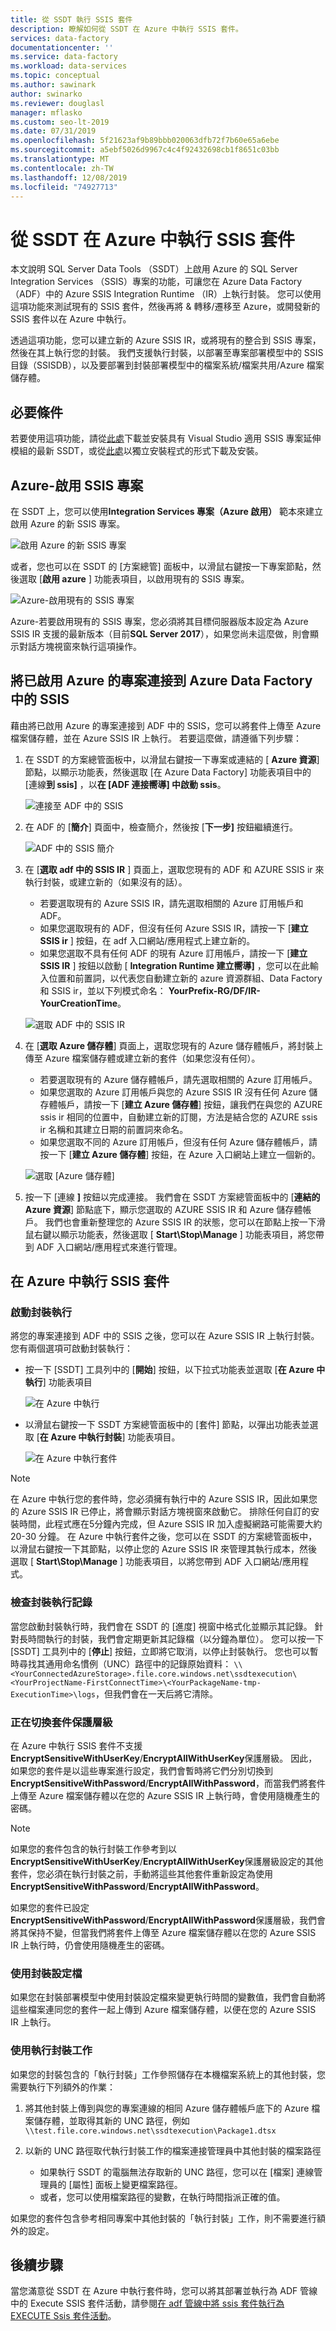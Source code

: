 ```yaml
---
title: 從 SSDT 執行 SSIS 套件
description: 瞭解如何從 SSDT 在 Azure 中執行 SSIS 套件。
services: data-factory
documentationcenter: ''
ms.service: data-factory
ms.workload: data-services
ms.topic: conceptual
ms.author: sawinark
author: swinarko
ms.reviewer: douglasl
manager: mflasko
ms.custom: seo-lt-2019
ms.date: 07/31/2019
ms.openlocfilehash: 5f21623af9b89bbb020063dfb72f7b60e65a6ebe
ms.sourcegitcommit: a5ebf5026d9967c4c4f92432698cb1f8651c03bb
ms.translationtype: MT
ms.contentlocale: zh-TW
ms.lasthandoff: 12/08/2019
ms.locfileid: "74927713"
---
```

# <a name="execute-ssis-packages-in-azure-from-ssdt"></a>從 SSDT 在 Azure 中執行 SSIS 套件
本文說明 SQL Server Data Tools （SSDT）上啟用 Azure 的 SQL Server Integration Services （SSIS）專案的功能，可讓您在 Azure Data Factory （ADF）中的 Azure SSIS Integration Runtime （IR）上執行封裝。  您可以使用這項功能來測試現有的 SSIS 套件，然後再將 & 轉移/遷移至 Azure，或開發新的 SSIS 套件以在 Azure 中執行。

透過這項功能，您可以建立新的 Azure SSIS IR，或將現有的整合到 SSIS 專案，然後在其上執行您的封裝。  我們支援執行封裝，以部署至專案部署模型中的 SSIS 目錄（SSISDB），以及要部署到封裝部署模型中的檔案系統/檔案共用/Azure 檔案儲存體。 

## <a name="prerequisites"></a>必要條件
若要使用這項功能，請從[此處](https://marketplace.visualstudio.com/items?itemName=SSIS.SqlServerIntegrationServicesProjects)下載並安裝具有 Visual Studio 適用 SSIS 專案延伸模組的最新 SSDT，或從[此處](https://docs.microsoft.com/sql/ssdt/download-sql-server-data-tools-ssdt?view=sql-server-2017#ssdt-for-vs-2017-standalone-installer)以獨立安裝程式的形式下載及安裝。

## <a name="azure-enable-ssis-projects"></a>Azure-啟用 SSIS 專案
在 SSDT 上，您可以使用**Integration Services 專案（Azure 啟用）** 範本來建立啟用 Azure 的新 SSIS 專案。

![啟用 Azure 的新 SSIS 專案](media/how-to-invoke-ssis-package-ssdt/ssdt-azure-enabled-new-project.png)

或者，您也可以在 SSDT 的 [方案總管] 面板中，以滑鼠右鍵按一下專案節點，然後選取 [**啟用 azure** ] 功能表項目，以啟用現有的 SSIS 專案。

![Azure-啟用現有的 SSIS 專案](media/how-to-invoke-ssis-package-ssdt/ssdt-azure-enabled-existing-project.png)

Azure-若要啟用現有的 SSIS 專案，您必須將其目標伺服器版本設定為 Azure SSIS IR 支援的最新版本（目前**SQL Server 2017**），如果您尚未這麼做，則會顯示對話方塊視窗來執行這項操作。

## <a name="connect-azure-enabled-projects-to-ssis-in-azure-data-factory"></a>將已啟用 Azure 的專案連接到 Azure Data Factory 中的 SSIS
藉由將已啟用 Azure 的專案連接到 ADF 中的 SSIS，您可以將套件上傳至 Azure 檔案儲存體，並在 Azure SSIS IR 上執行。  若要這麼做，請遵循下列步驟：

1. 在 SSDT 的方案總管面板中，以滑鼠右鍵按一下專案或連結的 [ **Azure 資源**] 節點，以顯示功能表，然後選取 [在 Azure Data Factory] 功能表項目中的 [連線**到 ssis]** ，以**在 [ADF 連接嚮導] 中啟動 ssis**。

   ![連接至 ADF 中的 SSIS](media/how-to-invoke-ssis-package-ssdt/ssdt-azure-enabled-existing-project2.png)

2. 在 ADF 的 [**簡介**] 頁面中，檢查簡介，然後按 [**下一步]** 按鈕繼續進行。

   ![ADF 中的 SSIS 簡介](media/how-to-invoke-ssis-package-ssdt/ssis-in-adf-connection-wizard.png)

3. 在 [**選取 adf 中的 SSIS IR** ] 頁面上，選取您現有的 ADF 和 AZURE SSIS ir 來執行封裝，或建立新的（如果沒有的話）。
   - 若要選取現有的 Azure SSIS IR，請先選取相關的 Azure 訂用帳戶和 ADF。
   - 如果您選取現有的 ADF，但沒有任何 Azure SSIS IR，請按一下 [**建立 SSIS ir** ] 按鈕，在 adf 入口網站/應用程式上建立新的。
   - 如果您選取不具有任何 ADF 的現有 Azure 訂用帳戶，請按一下 [**建立 SSIS IR** ] 按鈕以啟動 [ **Integration Runtime 建立嚮導]** ，您可以在此輸入位置和前置詞，以代表您自動建立新的 azure 資源群組、Data Factory 和 SSIS ir，並以下列模式命名： **YourPrefix-RG/DF/IR-YourCreationTime**。
   
   ![選取 ADF 中的 SSIS IR](media/how-to-invoke-ssis-package-ssdt/ssis-in-adf-connection-wizard2.png)

4. 在 [**選取 Azure 儲存體**] 頁面上，選取您現有的 Azure 儲存體帳戶，將封裝上傳至 Azure 檔案儲存體或建立新的套件（如果您沒有任何）。
   - 若要選取現有的 Azure 儲存體帳戶，請先選取相關的 Azure 訂用帳戶。
   - 如果您選取的 Azure 訂用帳戶與您的 Azure SSIS IR 沒有任何 Azure 儲存體帳戶，請按一下 [**建立 Azure 儲存體**] 按鈕，讓我們在與您的 AZURE ssis ir 相同的位置中，自動建立新的訂閱，方法是結合您的 AZURE ssis ir 名稱和其建立日期的前置詞來命名。
   - 如果您選取不同的 Azure 訂用帳戶，但沒有任何 Azure 儲存體帳戶，請按一下 [**建立 Azure 儲存體**] 按鈕，在 Azure 入口網站上建立一個新的。
   
   ![選取 [Azure 儲存體]](media/how-to-invoke-ssis-package-ssdt/ssis-in-adf-connection-wizard3.png)

5. 按一下 [連線 **]** 按鈕以完成連接。  我們會在 SSDT 方案總管面板中的 [**連結的 Azure 資源**] 節點底下，顯示您選取的 AZURE SSIS IR 和 Azure 儲存體帳戶。  我們也會重新整理您的 Azure SSIS IR 的狀態，您可以在節點上按一下滑鼠右鍵以顯示功能表，然後選取 [ **Start\Stop\Manage** ] 功能表項目，將您帶到 ADF 入口網站/應用程式來進行管理。

## <a name="execute-ssis-packages-in-azure"></a>在 Azure 中執行 SSIS 套件
### <a name="starting-package-executions"></a>啟動封裝執行
將您的專案連接到 ADF 中的 SSIS 之後，您可以在 Azure SSIS IR 上執行封裝。  您有兩個選項可啟動封裝執行：
-  按一下 [SSDT] 工具列中的 [**開始**] 按鈕，以下拉式功能表並選取 [**在 Azure 中執行**] 功能表項目 

   ![在 Azure 中執行](media/how-to-invoke-ssis-package-ssdt/ssdt-azure-enabled-execute-package.png)

-  以滑鼠右鍵按一下 SSDT 方案總管面板中的 [套件] 節點，以彈出功能表並選取 [**在 Azure 中執行封裝**] 功能表項目。

   ![在 Azure 中執行套件](media/how-to-invoke-ssis-package-ssdt/ssdt-azure-enabled-execute-package2.png)

> [!NOTE]
> 在 Azure 中執行您的套件時，您必須擁有執行中的 Azure SSIS IR，因此如果您的 Azure SSIS IR 已停止，將會顯示對話方塊視窗來啟動它。  排除任何自訂的安裝時間，此程式應在5分鐘內完成，但 Azure SSIS IR 加入虛擬網路可能需要大約 20-30 分鐘。  在 Azure 中執行套件之後，您可以在 SSDT 的方案總管面板中，以滑鼠右鍵按一下其節點，以停止您的 Azure SSIS IR 來管理其執行成本，然後選取 [ **Start\Stop\Manage** ] 功能表項目，以將您帶到 ADF 入口網站/應用程式。

### <a name="checking-package-execution-logs"></a>檢查封裝執行記錄
當您啟動封裝執行時，我們會在 SSDT 的 [進度] 視窗中格式化並顯示其記錄。  針對長時間執行的封裝，我們會定期更新其記錄檔（以分鐘為單位）。  您可以按一下 [SSDT] 工具列中的 [**停止**] 按鈕，立即將它取消，以停止封裝執行。  您也可以暫時尋找其通用命名慣例（UNC）路徑中的記錄原始資料： `\\<YourConnectedAzureStorage>.file.core.windows.net\ssdtexecution\<YourProjectName-FirstConnectTime>\<YourPackageName-tmp-ExecutionTime>\logs`，但我們會在一天后將它清除。

### <a name="switching-package-protection-level"></a>正在切換套件保護層級
在 Azure 中執行 SSIS 套件不支援**EncryptSensitiveWithUserKey**/**EncryptAllWithUserKey**保護層級。  因此，如果您的套件是以這些專案進行設定，我們會暫時將它們分別切換到**EncryptSensitiveWithPassword**/**EncryptAllWithPassword**，而當我們將套件上傳至 Azure 檔案儲存體以在您的 Azure SSIS IR 上執行時，會使用隨機產生的密碼。

> [!NOTE]
> 如果您的套件包含的執行封裝工作參考到以**EncryptSensitiveWithUserKey**/**EncryptAllWithUserKey**保護層級設定的其他套件，您必須在執行封裝之前，手動將這些其他套件重新設定為使用**EncryptSensitiveWithPassword**/**EncryptAllWithPassword**。

如果您的套件已設定**EncryptSensitiveWithPassword**/**EncryptAllWithPassword**保護層級，我們會將其保持不變，但當我們將套件上傳至 Azure 檔案儲存體以在您的 Azure SSIS IR 上執行時，仍會使用隨機產生的密碼。

### <a name="using-package-configuration-file"></a>使用封裝設定檔
如果您在封裝部署模型中使用封裝設定檔來變更執行時間的變數值，我們會自動將這些檔案連同您的套件一起上傳到 Azure 檔案儲存體，以便在您的 Azure SSIS IR 上執行。

### <a name="using-execute-package-task"></a>使用執行封裝工作
如果您的封裝包含的「執行封裝」工作參照儲存在本機檔案系統上的其他封裝，您需要執行下列額外的作業：

1. 將其他封裝上傳到與您的專案連線的相同 Azure 儲存體帳戶底下的 Azure 檔案儲存體，並取得其新的 UNC 路徑，例如 `\\test.file.core.windows.net\ssdtexecution\Package1.dtsx`

2. 以新的 UNC 路徑取代執行封裝工作的檔案連接管理員中其他封裝的檔案路徑
   - 如果執行 SSDT 的電腦無法存取新的 UNC 路徑，您可以在 [檔案] 連線管理員的 [屬性] 面板上變更檔案路徑。
   - 或者，您可以使用檔案路徑的變數，在執行時間指派正確的值。

如果您的套件包含參考相同專案中其他封裝的「執行封裝」工作，則不需要進行額外的設定。

## <a name="next-steps"></a>後續步驟
當您滿意從 SSDT 在 Azure 中執行套件時，您可以將其部署並執行為 ADF 管線中的 Execute SSIS 套件活動，請參閱[在 adf 管線中將 ssis 套件執行為 EXECUTE Ssis 套件活動](https://docs.microsoft.com/azure/data-factory/how-to-invoke-ssis-package-ssis-activity)。
